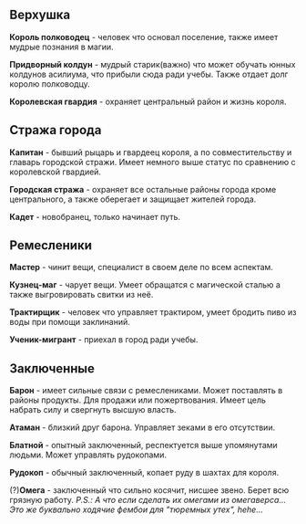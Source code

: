 ## Верхушка

**Король полководец** - человек что основал поселение, также имеет мудрые познания в магии. 

**Придворный колдун** - мудрый старик(важно) что может обучать юнных колдунов асилиума, что прибыли сюда ради учебы. Также отдает долг королю полководцу. 

**Королевская гвардия** - охраняет центральный район и жизнь короля.
## Стража города

**Капитан** - бывший рыцарь и гвардеец короля, а по совместительству и главарь городской стражи. Имеет немного выше статус по сравнению с королевской гвардией. 

**Городская стража** - охраняет все остальные районы города кроме центрального, а также оберегает и защищает жителей города. 

**Кадет** - новобранец, только начинает путь.
## Ремесленики

**Мастер** - чинит вещи, специалист в своем деле по всем аспектам. 

**Кузнец-маг** - чарует вещи. Умеет обращатся с магической сталью а также выгровировать свитки из неё.

**Трактирщик** - человек что управляет трактиром, умеет бродить пиво из воды при помощи заклинаний. 

**Ученик-мигрант** - приехал в город ради учебы.
## Заключенные

**Барон** - имеет сильные связи с ремеслениками. Может поставлять в районы продукты. Для продажи или пожертвования. Имеет цель набрать силу и свергнуть высшую власть. 

**Атаман** - близкий друг барона. Управляет зеками в его отсутствии. 

**Блатной** - опытный заключенный, респектуется выше упомянутами людьми. Может управлять рудокопами.

**Рудокоп** - обычный заключенный, копает руду в шахтах для короля. 

(?)**Омега** - заключенный что сильно косячит, нисшее звено. Берет всю грязную работу.
*P.S.: А что если сделать их омегами из омегаверса... Это же буквально ходячие фембои для "тюремных утех", hehe...*